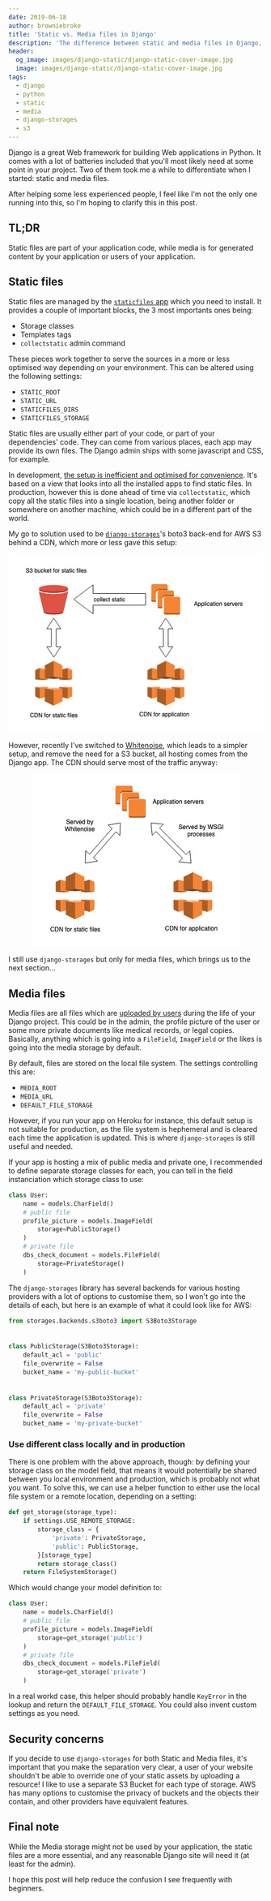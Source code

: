 ```yaml
---
date: 2019-06-18
author: browniebroke
title: 'Static vs. Media files in Django'
description: 'The difference between static and media files in Django, which are often confused by beginners.'
header:
  og_image: images/django-static/django-static-cover-image.jpg
  image: images/django-static/django-static-cover-image.jpg
tags:
  - django
  - python
  - static
  - media
  - django-storages
  - s3
---
```


Django is a great Web framework for building Web applications in Python. It comes with a lot of batteries included that you'll most likely need at some point in your project. Two of them took me a while to differentiate when I started: static and media files.

After helping some less experienced people, I feel like I'm not the only one running into this, so I'm hoping to clarify this in this post.

## TL;DR

Static files are part of your application code, while media is for generated content by your application or users of your application.

## Static files

Static files are managed by the [`staticfiles` app](https://docs.djangoproject.com/en/2.2/ref/contrib/staticfiles/) which you need to install. It provides a couple of important blocks, the 3 most importants ones being:

- Storage classes
- Templates tags
- `collectstatic` admin command

These pieces work together to serve the sources in a more or less optimised way depending on your environment. This can be altered using the following settings:

- `STATIC_ROOT`
- `STATIC_URL`
- `STATICFILES_DIRS`
- `STATICFILES_STORAGE`

Static files are usually either part of your code, or part of your dependencies' code. They can come from various places, each app may provide its own files. The Django admin ships with some javascript and CSS, for example.

In development, [the setup is inefficient and optimised for convenience](https://docs.djangoproject.com/en/2.2/ref/contrib/staticfiles/#static-file-development-view). It's based on a view that looks into all the installed apps to find static files. In production, however this is done ahead of time via `collectstatic`, which copy all the static files into a single location, being another folder or somewhere on another machine, which could be in a different part of the world.

My go to solution used to be [`django-storages`](https://pypi.org/project/django-storages/)'s boto3 back-end for AWS S3 behind a CDN, which more or less gave this setup:

<p style="text-align: center;">
  <img src="images/django-static/django-static-with-bucket.jpg" alt="Static files in a Bucket" />
</p>

However, recently I've switched to [Whitenoise](https://pypi.org/project/whitenoise/), which leads to a simpler setup, and remove the need for a S3 bucket, all hosting comes from the Django app. The CDN should serve most of the traffic anyway:

<p style="text-align: center;">
  <img src="images/django-static/django-static-with-whitenoise.jpg" alt="Static files with Whitenoise" />
</p>

I still use `django-storages` but only for media files, which brings us to the next section...

## Media files

Media files are all files which are [uploaded by users](https://docs.djangoproject.com/en/2.2/topics/files/) during the life of your Django project. This could be in the admin, the profile picture of the user or some more private documents like medical records, or legal copies. Basically, anything which is going into a `FileField`, `ImageField` or the likes is going into the media storage by default.

By default, files are stored on the local file system. The settings controlling this are:

- `MEDIA_ROOT`
- `MEDIA_URL`
- `DEFAULT_FILE_STORAGE`

However, if you run your app on Heroku for instance, this default setup is not suitable for production, as the file system is hephemeral and is cleared each time the application is updated. This is where `django-storages` is still useful and needed.

If your app is hosting a mix of public media and private one, I recommended to define separate storage classes for each, you can tell in the field instanciation which storage class to use:

```python
class User:
    name = models.CharField()
    # public file
    profile_picture = models.ImageField(
        storage=PublicStorage()
    )
    # private file
    dbs_check_document = models.FileField(
        storage=PrivateStorage()
    )
```

The `django-storages` library has several backends for various hosting providers with a lot of options to customise them, so I won't go into the details of each, but here is an example of what it could look like for AWS:

```python
from storages.backends.s3boto3 import S3Boto3Storage


class PublicStorage(S3Boto3Storage):
    default_acl = 'public'
    file_overwrite = False
    bucket_name = 'my-public-bucket'


class PrivateStorage(S3Boto3Storage):
    default_acl = 'private'
    file_overwrite = False
    bucket_name = 'my-private-bucket'
```

### Use different class locally and in production

There is one problem with the above approach, though: by defining your storage class on the model field, that means it would potentially be shared between you local environment and production, which is probably not what you want. To solve this, we can use a helper function to either use the local file system or a remote location, depending on a setting:

```python
def get_storage(storage_type):
    if settings.USE_REMOTE_STORAGE:
        storage_class = {
            'private': PrivateStorage,
            'public': PublicStorage,
        }[storage_type]
        return storage_class()
    return FileSystemStorage()
```

Which would change your model definition to:

```python
class User:
    name = models.CharField()
    # public file
    profile_picture = models.ImageField(
        storage=get_storage('public')
    )
    # private file
    dbs_check_document = models.FileField(
        storage=get_storage('private')
    )
```

In a real workd case, this helper should probably handle `KeyError` in the lookup and return the `DEFAULT_FILE_STORAGE`. You could also invent custom settings as you need.

## Security concerns

If you decide to use `django-storages` for both Static and Media files, it's important that you make the separation very clear, a user of your website shouldn't be able to override one of your static assets by uploading a resource! I like to use a separate S3 Bucket for each type of storage. AWS has many options to customise the privacy of buckets and the objects their contain, and other providers have equivalent features.

## Final note

While the Media storage might not be used by your application, the static files are a more essential, and any reasonable Django site will need it (at least for the admin).

I hope this post will help reduce the confusion I see frequently with beginners.

